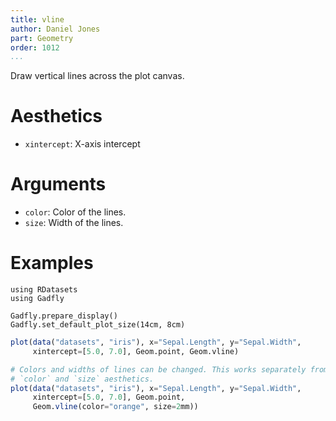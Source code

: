 ```yaml
---
title: vline
author: Daniel Jones
part: Geometry
order: 1012
...
```


Draw vertical lines across the plot canvas.

# Aesthetics

  * `xintercept`: X-axis intercept

# Arguments

  * `color`: Color of the lines.
  * `size`: Width of the lines.

# Examples

```{.julia hide="true" results="none"}
using RDatasets
using Gadfly

Gadfly.prepare_display()
Gadfly.set_default_plot_size(14cm, 8cm)
```

```julia
plot(data("datasets", "iris"), x="Sepal.Length", y="Sepal.Width",
	 xintercept=[5.0, 7.0], Geom.point, Geom.vline)
```

```julia
# Colors and widths of lines can be changed. This works separately from the
# `color` and `size` aesthetics.
plot(data("datasets", "iris"), x="Sepal.Length", y="Sepal.Width",
	 xintercept=[5.0, 7.0], Geom.point,
	 Geom.vline(color="orange", size=2mm))
```

